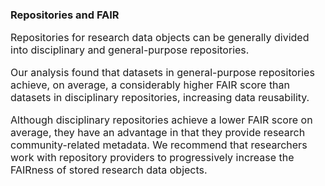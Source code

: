 ### Repositories and FAIR

<font size="3">Repositories for research data objects can be generally divided into disciplinary and general-purpose repositories. 

Our analysis found that datasets in general-purpose repositories achieve, on average, a considerably higher FAIR score than datasets in disciplinary repositories, increasing data reusability. 

Although disciplinary repositories achieve a lower FAIR score on average, they have an advantage in that they provide research community-related metadata. We recommend that researchers work with repository providers to progressively increase the FAIRness of stored research data objects.</font>
